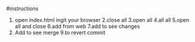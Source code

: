 #instructions 

1. open index.html ingit  your browser
2.close all
3.open all
4.all all
5.open all and close
6.add from web
7.add to see changes
8. Add to see merge
9.to revert commit
